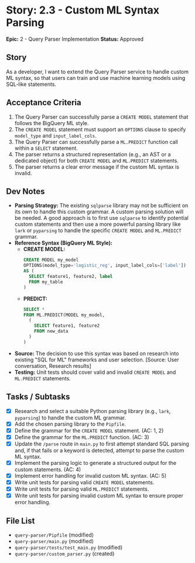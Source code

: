 
# Story: 2.3 - Custom ML Syntax Parsing

**Epic:** 2 - Query Parser Implementation
**Status:** Approved

## Story

As a developer, I want to extend the Query Parser service to handle custom ML syntax, so that users can train and use machine learning models using SQL-like statements.

## Acceptance Criteria

1.  The Query Parser can successfully parse a `CREATE MODEL` statement that follows the BigQuery ML style.
2.  The `CREATE MODEL` statement must support an `OPTIONS` clause to specify `model_type` and `input_label_cols`.
3.  The Query Parser can successfully parse a `ML.PREDICT` function call within a `SELECT` statement.
4.  The parser returns a structured representation (e.g., an AST or a dedicated object) for both `CREATE MODEL` and `ML.PREDICT` statements.
5.  The parser returns a clear error message if the custom ML syntax is invalid.

## Dev Notes

*   **Parsing Strategy:** The existing `sqlparse` library may not be sufficient on its own to handle this custom grammar. A custom parsing solution will be needed. A good approach is to first use `sqlparse` to identify potential custom statements and then use a more powerful parsing library like `lark` or `pyparsing` to handle the specific `CREATE MODEL` and `ML.PREDICT` grammar.
*   **Reference Syntax (BigQuery ML Style):**
    *   **CREATE MODEL:**
        ```sql
        CREATE MODEL my_model
        OPTIONS(model_type='logistic_reg', input_label_cols=['label'])
        AS (
          SELECT feature1, feature2, label
          FROM my_table
        )
        ```
    *   **PREDICT:**
        ```sql
        SELECT *
        FROM ML.PREDICT(MODEL my_model,
          (
            SELECT feature1, feature2
            FROM new_data
          )
        )
        ```
*   **Source:** The decision to use this syntax was based on research into existing "SQL for ML" frameworks and user selection. [Source: User conversation, Research results]
*   **Testing:** Unit tests should cover valid and invalid `CREATE MODEL` and `ML.PREDICT` statements.

## Tasks / Subtasks

*   [x] Research and select a suitable Python parsing library (e.g., `lark`, `pyparsing`) to handle the custom ML grammar.
*   [x] Add the chosen parsing library to the `Pipfile`.
*   [x] Define the grammar for the `CREATE MODEL` statement. (AC: 1, 2)
*   [x] Define the grammar for the `ML.PREDICT` function. (AC: 3)
*   [x] Update the `/parse` route in `main.py` to first attempt standard SQL parsing and, if that fails or a keyword is detected, attempt to parse the custom ML syntax.
*   [x] Implement the parsing logic to generate a structured output for the custom statements. (AC: 4)
*   [x] Implement error handling for invalid custom ML syntax. (AC: 5)
*   [x] Write unit tests for parsing valid `CREATE MODEL` statements.
*   [x] Write unit tests for parsing valid `ML.PREDICT` statements.
*   [x] Write unit tests for parsing invalid custom ML syntax to ensure proper error handling.

## File List

*   `query-parser/Pipfile` (modified)
*   `query-parser/main.py` (modified)
*   `query-parser/tests/test_main.py` (modified)
*   `query-parser/custom_parser.py` (created)
